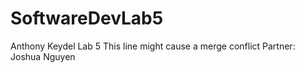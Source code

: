 # SoftwareDevLab5
Anthony Keydel
Lab 5
This line might cause a merge conflict
Partner: Joshua Nguyen
